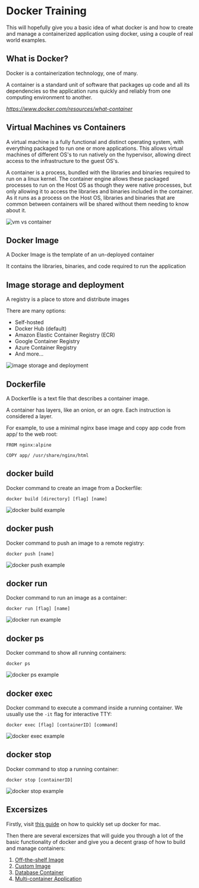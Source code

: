 # Docker Training

This will hopefully give you a basic idea of what docker is and how to create and manage a containerized application using docker, using a couple of real world examples.


## What is Docker?

Docker is a containerization technology, one of many.

A container is a standard unit of software that packages up code and all its dependencies so the application runs quickly and reliably from one computing environment to another.

*https://www.docker.com/resources/what-container*


## Virtual Machines vs Containers

A virtual machine is a fully functional and distinct operating system, with everything packaged to run one or more applications. This allows virtual machines of different OS's to run natively on the hypervisor, allowing direct access to the infrastructure to the guest OS's.

A container is a process, bundled with the libraries and binaries required to run on a linux kernel.
The container engine allows these packaged processes to run on the Host OS as though they were native processes, but only allowing it to access the libraries and binaries included in the container. As it runs as a process on the Host OS, libraries and binaries that are common between containers will be shared without them needing to know about it.

![vm vs container](img/vm_vs_container.png)


## Docker Image

A Docker Image is the template of an un-deployed container

It contains the libraries, binaries, and code required to run the application

<!---
commenting out this image as it doesn't fit well in a readme
![docker image](img/docker_image.png) 
--->


## Image storage and deployment

A registry is a place to store and distribute images

There are many options:

- Self-hosted
- Docker Hub (default)
- Amazon Elastic Container Registry (ECR)
- Google Container Registry
- Azure Container Registry
- And more…

![image storage and deployment](img/image_storage_and_deployment.png)


## Dockerfile

A Dockerfile is a text file that describes a container image.


A container has layers, like an onion, or an ogre. Each instruction is considered a layer.

For example, to use a minimal nginx base image and copy app code from app/ to the web root:

```
FROM nginx:alpine

COPY app/ /usr/share/nginx/html
```


## docker build

<!---
commenting out this image as it doesn't fit well in a readme
![docker build](img/docker_build.png)
--->

Docker command to create an image from a Dockerfile:

```
docker build [directory] [flag] [name]
```

![docker build example](img/shell_docker_build.png)


## docker push

<!---
commenting out this image as it doesn't fit well in a readme
![docker push](img/docker_push.png)
--->

Docker command to push an image to a remote registry:

```
docker push [name]
```

![docker push example](img/shell_docker_push.png)


## docker run

<!---
commenting out this image as it doesn't fit well in a readme
![docker run](img/docker_run.png)
--->

Docker command to run an image as a container:

```
docker run [flag] [name]
```

![docker run example](img/shell_docker_run.png)


## docker ps

Docker command to show all running containers:

```
docker ps
```

![docker ps example](img/shell_docker_ps.png)


## docker exec

Docker command to execute a command inside a running container. We usually use the `-it` flag for interactive TTY:

```
docker exec [flag] [containerID] [command]
```

![docker exec example](img/shell_docker_exec.png)


## docker stop

Docker command to stop a running container:

```
docker stop [containerID]
```

![docker stop example](img/shell_docker_stop.png)


## Excersizes

Firstly, visit [this guide](https://github.com/mrmcshane/docker-training/tree/master/00-setup) on how to quickly set up docker for mac.

Then there are several excersizes that will guide you through a lot of the basic functionality of docker and give you a decent grasp of how to build and manage containers:

1. [Off-the-shelf Image](https://github.com/mrmcshane/docker-training/tree/master/01-off-the-shelf-image)
2. [Custom Image](https://github.com/mrmcshane/docker-training/tree/master/02-custom-image)
3. [Database Container](https://github.com/mrmcshane/docker-training/tree/master/03-database-container)
4. [Multi-container Application](https://github.com/mrmcshane/docker-training/tree/master/04-multi-container-application)